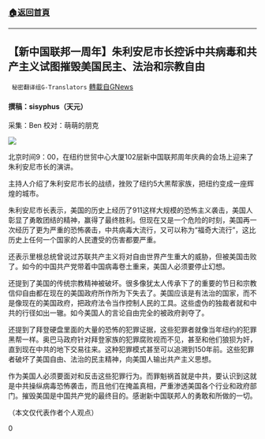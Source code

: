 ###  [:house:返回首頁](https://github.com/ourhimalayas/txt)
---

## 【新中国联邦一周年】朱利安尼市长控诉中共病毒和共产主义试图摧毁美国民主、法治和宗教自由
` 秘密翻译组G-Translators` [轉載自GNews](https://gnews.org/zh-hans/1296043/)

#### 撰稿：sisyphus（天元）
采集：Ben
校对：萌萌的朋克

![]()![](https://gnews-media-offload.s3.amazonaws.com/wp-content/uploads/2021/06/03215449/%E6%9C%B1%E5%88%A9%E5%AE%89%E5%B0%BC.jpg)

北京时间9：00，在纽约世贸中心大厦102层新中国联邦周年庆典的会场上迎来了朱利安尼市长的演讲。

主持人介绍了朱利安尼市长的战绩，挫败了纽约5大黑帮家族，把纽约变成一座辉煌的城市。

朱利安尼市长表示，美国的历史上经历了911这样大规模的恐怖主义袭击，美国人彰显了勇敢团结的精神，赢得了最终胜利。但现在又是一个危险的时刻，美国再一次经历了更为严重的恐怖袭击，中共病毒大流行，又可以称为“福奇大流行”，这比历史上任何一个国家的人民遭受的伤害都要严重。

还表示里根总统曾说过苏联共产主义将对自由世界产生重大的威胁，但被美国击败了。如今的中国共产党带着中国病毒卷土重来，美国人必须要停止幻想。

还提到了美国的传统宗教精神被破坏。很多像犹太人传承下了的重要的节日和宗教信仰自由都在现在的美国政府所作所为下失去了。美国应该是有法治的国家，而不是像现在的美国政府，把政府法令当作控制人民的工具。这些虚伪的独裁者就和中共的行径如出一辙。如今美国人的言论自由完全的被政府剥夺了。

还提到了拜登硬盘里面的大量的恐怖的犯罪证据，这些犯罪者就像当年纽约的犯罪黑帮一样。奥巴马政府针对拜登家族的犯罪腐败视而不见，甚至和他们狼狈为奸，直到现在中共的地下交易往来。这种犯罪模式甚至可以追溯到150年前。这些犯罪者破坏了美国自由、法治的民主精神，向美国人输出共产主义思想。

作为美国人必须要面对和反击这些犯罪行为。而罪魁祸首就是中共，要认识到这就是中共操纵病毒恐怖袭击，而且他们在掩盖真相，严重渗透美国各个行业和政府部门。摧毁美国是中国共产党的最终目的。感谢新中国联邦人的勇敢和所做的一切。

（本文仅代表作者个人观点）

0
